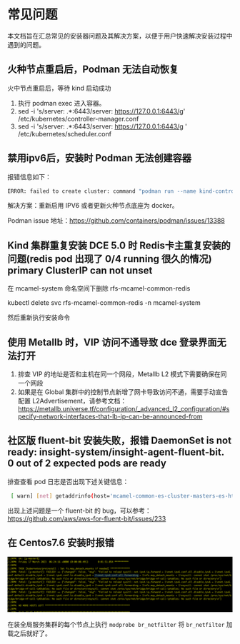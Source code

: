 # 常见问题

本文档旨在汇总常见的安装器问题及其解决方案，以便于用户快速解决安装过程中遇到的问题。

## 火种节点重启后，Podman  无法自动恢复

火中节点重启后，等待 kind 启动成功

1. 执行 podman exec 进入容器。
2. sed -i 's/server: .*:6443/server: https://127.0.0.1:6443/g' /etc/kubernetes/controller-manager.conf
3. sed -i 's/server: .*:6443/server: https://127.0.0.1:6443/g ' /etc/kubernetes/scheduler.conf

## 禁用ipv6后，安装时 Podman 无法创建容器

报错信息如下：

```bash
ERROR: failed to create cluster: command "podman run --name kind-control-plane...
```

解决方案：重新启用 IPV6 或者更新火种节点底座为 docker。

Podman issue 地址：https://github.com/containers/podman/issues/13388

## Kind 集群重复安装 DCE 5.0 时 Redis卡主重复安装的问题(redis pod 出现了 0/4 running 很久的情况) primary ClusterIP can not unset

在 mcamel-system 命名空间下删除 rfs-mcamel-common-redis

kubectl delete svc rfs-mcamel-common-redis -n mcamel-system

然后重新执行安装命令

## 使用 Metallb 时，VIP 访问不通导致 dce 登录界面无法打开

1. 排查 VIP 的地址是否和主机在同一个网段，Metallb L2 模式下需要确保在同一个网段
2. 如果是在 Global 集群中的控制节点新增了网卡导致访问不通，需要手动宣告配置 L2Advertisement，请参考文档：https://metallb.universe.tf/configuration/_advanced_l2_configuration/#specify-network-interfaces-that-lb-ip-can-be-announced-from

## 社区版 fluent-bit 安装失败，报错 DaemonSet is not ready: insight-system/insight-agent-fluent-bit. 0 out of 2 expected pods are ready

排查查看 pod 日志是否出现下述关键信息：

```bash
 [ warn] [net] getaddrinfo(host='mcamel-common-es-cluster-masters-es-http.mcamel-system.svc.cluster.local',errt11):Could not contact DNS servers
```

出现上述问题是一个 fluent-bit 的 bug，可以参考：https://github.com/aws/aws-for-fluent-bit/issues/233

## 在 Centos7.6 安装时报错

![FAQ1](images/FAQ1.png)

在装全局服务集群的每个节点上执行 `modprobe br_netfilter` 将 `br_netfilter` 加载之后就好了。

